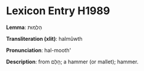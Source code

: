 # Lexicon Entry H1989

**Lemma**: הַלְמוּת

**Transliteration (xlit)**: halmûwth

**Pronunciation**: hal-mooth'

**Description**:
from הָלַם; a hammer (or mallet); hammer.
